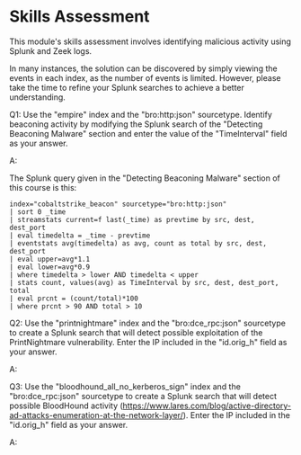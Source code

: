 
# Skills Assessment

This module's skills assessment involves identifying malicious activity using Splunk and Zeek logs.

In many instances, the solution can be discovered by simply viewing the events in each index, as the number of events is limited. However, please take the time to refine your Splunk searches to achieve a better understanding.

Q1: Use the "empire" index and the "bro:http:json" sourcetype. Identify beaconing activity by modifying the Splunk search of the "Detecting Beaconing Malware" section and enter the value of the "TimeInterval" field as your answer.

A: 

The Splunk query given in the "Detecting Beaconing Malware" section of this course is this: 


```shell-session
index="cobaltstrike_beacon" sourcetype="bro:http:json" 
| sort 0 _time
| streamstats current=f last(_time) as prevtime by src, dest, dest_port
| eval timedelta = _time - prevtime
| eventstats avg(timedelta) as avg, count as total by src, dest, dest_port
| eval upper=avg*1.1
| eval lower=avg*0.9
| where timedelta > lower AND timedelta < upper
| stats count, values(avg) as TimeInterval by src, dest, dest_port, total
| eval prcnt = (count/total)*100
| where prcnt > 90 AND total > 10
```




Q2: Use the "printnightmare" index and the "bro:dce_rpc:json" sourcetype to create a Splunk search that will detect possible exploitation of the PrintNightmare vulnerability. Enter the IP included in the "id.orig_h" field as your answer.

A: 

Q3: Use the "bloodhound_all_no_kerberos_sign" index and the "bro:dce_rpc:json" sourcetype to create a Splunk search that will detect possible BloodHound activity (https://www.lares.com/blog/active-directory-ad-attacks-enumeration-at-the-network-layer/). Enter the IP included in the "id.orig_h" field as your answer.

A: 
